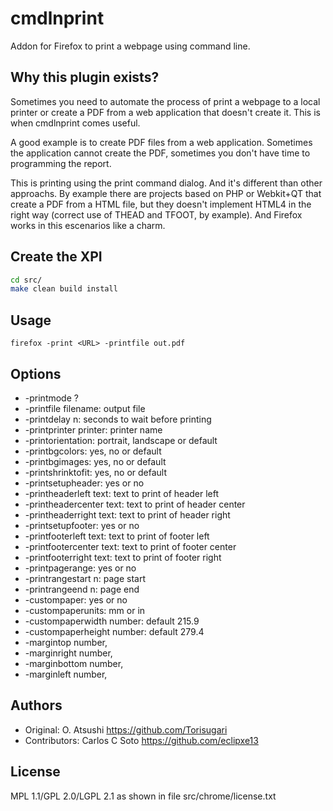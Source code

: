 # cmdlnprint

Addon for Firefox to print a webpage using command line.

## Why this plugin exists?

Sometimes you need to automate the process of print a webpage to a local
printer or create a PDF from a web application that doesn't create it.
This is when cmdlnprint comes useful.

A good example is to create PDF files from a web application.
Sometimes the application cannot create the PDF,
sometimes you don't have time to programming the report.

This is printing using the print command dialog.
And it's different than other approachs.
By example there are projects based on PHP or Webkit+QT that create a
PDF from a HTML file, but they doesn't implement HTML4 in the right way
(correct use of THEAD and TFOOT, by example).
And Firefox works in this escenarios like a charm.

## Create the XPI

```bash
cd src/
make clean build install
```

## Usage

```
firefox -print <URL> -printfile out.pdf
```

## Options

- -printmode ?
- -printfile filename: output file
- -printdelay n: seconds to wait before printing
- -printprinter printer: printer name
- -printorientation: portrait, landscape or default
- -printbgcolors: yes, no or default
- -printbgimages: yes, no or default
- -printshrinktofit: yes, no or default
- -printsetupheader: yes or no
- -printheaderleft text: text to print of header left
- -printheadercenter text: text to print of header center
- -printheaderright text: text to print of header right
- -printsetupfooter: yes or no
- -printfooterleft text: text to print of footer left
- -printfootercenter text: text to print of footer center
- -printfooterright text: text to print of footer right
- -printpagerange: yes or no
- -printrangestart n: page start
- -printrangeend n: page end
- -custompaper: yes or no
- -custompaperunits: mm or in
- -custompaperwidth number: default 215.9
- -custompaperheight number: default 279.4
- -margintop number, <number>
- -marginright number, <number>
- -marginbottom number, <number>
- -marginleft number, <number>

## Authors
* Original: O. Atsushi https://github.com/Torisugari
* Contributors: Carlos C Soto https://github.com/eclipxe13

## License
MPL 1.1/GPL 2.0/LGPL 2.1 as shown in file src/chrome/license.txt

